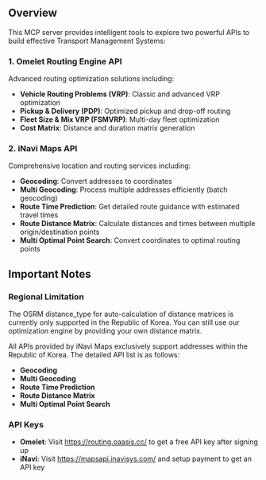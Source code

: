 ## Overview
This MCP server provides intelligent tools to explore two powerful APIs to build effective Transport Management Systems:

### 1. Omelet Routing Engine API
Advanced routing optimization solutions including:
- **Vehicle Routing Problems (VRP)**: Classic and advanced VRP optimization
- **Pickup & Delivery (PDP)**: Optimized pickup and drop-off routing
- **Fleet Size & Mix VRP (FSMVRP)**: Multi-day fleet optimization
- **Cost Matrix**: Distance and duration matrix generation

### 2. iNavi Maps API
Comprehensive location and routing services including:
- **Geocoding**: Convert addresses to coordinates
- **Multi Geocoding**: Process multiple addresses efficiently (batch geocoding)
- **Route Time Prediction**: Get detailed route guidance with estimated travel times
- **Route Distance Matrix**: Calculate distances and times between multiple origin/destination points
- **Multi Optimal Point Search**: Convert coordinates to optimal routing points

## Important Notes
### Regional Limitation
The OSRM distance_type for auto-calculation of distance matrices is currently only supported in the Republic of Korea. You can still use our optimization engine by providing your own distance matrix.

All APIs provided by iNavi Maps exclusively support addresses within the Republic of Korea. The detailed API list is as follows:
- **Geocoding**
- **Multi Geocoding**
- **Route Time Prediction**
- **Route Distance Matrix**
- **Multi Optimal Point Search**

### API Keys
- **Omelet**: Visit https://routing.oaasis.cc/ to get a free API key after signing up
- **iNavi**: Visit https://mapsapi.inavisys.com/ and setup payment to get an API key
